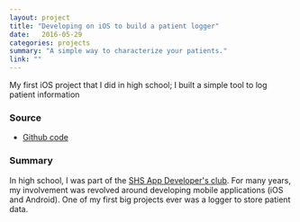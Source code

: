 ```yaml
---
layout: project
title: "Developing on iOS to build a patient logger"
date:   2016-05-29
categories: projects
summary: "A simple way to characterize your patients."
link: ""
---
```

My first iOS project that I did in high school; I built a simple tool to log patient information

### Source
* [Github code](https://github.com/minupalaniappan/iOSDoctorApp)

### Summary

In high school, I was part of the [SHS App Developer's club](http://www.appdevclubshs.com/). For many years, my involvement was revolved around developing mobile applications (iOS and Android). One of my first big projects ever was a logger to store patient data.


